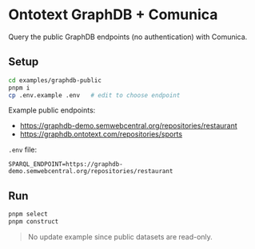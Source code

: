 # Ontotext GraphDB + Comunica

Query the public GraphDB endpoints (no authentication) with Comunica.

## Setup

```bash
cd examples/graphdb-public
pnpm i
cp .env.example .env   # edit to choose endpoint
```

Example public endpoints:
- https://graphdb-demo.semwebcentral.org/repositories/restaurant
- https://graphdb.ontotext.com/repositories/sports

`.env` file:
```
SPARQL_ENDPOINT=https://graphdb-demo.semwebcentral.org/repositories/restaurant
```

## Run

```bash
pnpm select
pnpm construct
```

> No update example since public datasets are read-only.
